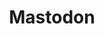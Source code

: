 ---
title: Mastodon
logo: mastodon.png
projectUrl: https://github.com/mastodon/mastodon
linkText: "https://github.com/mastodon/mastodon"
description: "A self-hosted, globally interconnected microblogging community"
awarded: true
fund: "FOSS Fund #27"
---